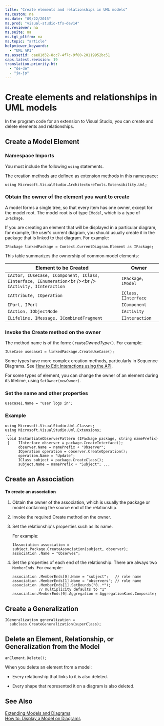 ```yaml
---
title: "Create elements and relationships in UML models"
ms.custom: na
ms.date: "09/22/2016"
ms.prod: "visual-studio-tfs-dev14"
ms.reviewer: na
ms.suite: na
ms.tgt_pltfrm: na
ms.topic: "article"
helpviewer_keywords: 
  - "UML API"
ms.assetid: cae81d32-8cc7-4f7c-9f00-20119952bc51
caps.latest.revision: 19
translation.priority.ht: 
  - "de-de"
  - "ja-jp"
---
```

# Create elements and relationships in UML models
In the program code for an extension to Visual Studio, you can create and delete elements and relationships.  
  
## Create a Model Element  
  
### Namespace Imports  
 You must include the following `using` statements.  
  
 The creation methods are defined as extension methods in this namespace:  
  
 `using Microsoft.VisualStudio.ArchitectureTools.Extensibility.Uml;`  
  
### Obtain the owner of the element you want to create  
 A model forms a single tree, so that every item has one owner, except for the model root. The model root is of type `IModel`, which is a type of `IPackage`.  
  
 If you are creating an element that will be displayed in a particular diagram, for example, the user's current diagram, you should usually create it in the package that is linked to that diagram. For example:  
  
```  
IPackage linkedPackage = Context.CurrentDiagram.Element as IPackage;  
```  
  
 This table summarizes the ownership of common model elements:  
  
|Element to be Created|Owner|  
|---------------------------|-----------|  
|`IActor, IUseCase, IComponent, IClass, IInterface, IEnumeration`\<br />\<br /> `IActivity, IInteraction`|`IPackage, IModel`|  
|`IAttribute, IOperation`|`IClass, IInterface`|  
|`IPart, IPort`|`IComponent`|  
|`IAction, IObjectNode`|`IActivity`|  
|`ILifeline, IMessage, ICombinedFragment`|`IInteraction`|  
  
### Invoke the Create method on the owner  
 The method name is of the form: `Create`*OwnedType*`()`. For example:  
  
```  
IUseCase usecase1 = linkedPackage.CreateUseCase();  
```  
  
 Some types have more complex creation methods, particularly in Sequence Diagrams. See [How to Edit Interactions using the API](../vs140/edit-uml-sequence-diagrams-by-using-the-uml-api.md).  
  
 For some types of element, you can change the owner of an element during its lifetime, using `SetOwner(newOwner)`.  
  
### Set the name and other properties  
  
```  
usecase1.Name = "user logs in";  
```  
  
### Example  
  
```  
using Microsoft.VisualStudio.Uml.Classes;  
using Microsoft.VisualStudio.Uml.Extensions;  
...  
 void InstantiateObserverPattern (IPackage package, string namePrefix)  
 {    IInterface observer = package.CreateInterface();  
      observer.Name = namePrefix + "Observer";  
      IOperation operation = observer.CreateOperation();  
      operation.Name = "Update";  
      IClass subject = package.CreateClass();  
      subject.Name = namePrefix + "Subject"; ...  
```  
  
## Create an Association  
  
#### To create an association  
  
1.  Obtain the owner of the association, which is usually the package or model containing the source end of the relationship.  
  
2.  Invoke the required Create method on the owner.  
  
3.  Set the relationship's properties such as its name.  
  
     For example:  
  
    ```  
    IAssociation association = subject.Package.CreateAssociation(subject, observer);  
    association .Name = "Observes";  
    ```  
  
4.  Set the properties of each end of the relationship. There are always two `MemberEnds`. For example:  
  
    ```  
    association .MemberEnds[0].Name = "subject";   // role name  
    association .MemberEnds[1].Name = "observers"; // role name  
    association .MemberEnds[1].SetBounds("0..*");           
                // multiplicity defaults to "1"  
    association.MemberEnds[0].Aggregation = AggregationKind.Composite;  
    ```  
  
## Create a Generalization  
  
```  
IGeneralization generalization =   
  subclass.CreateGeneralization(superClass);  
```  
  
## Delete an Element, Relationship, or Generalization from the Model  
  
```  
anElement.Delete();  
```  
  
 When you delete an element from a model:  
  
-   Every relationship that links to it is also deleted.  
  
-   Every shape that represented it on a diagram is also deleted.  
  
## See Also  
 [Extending Models and Diagrams](../vs140/extend-uml-models-and-diagrams.md)   
 [How to: Display a Model on Diagrams](../vs140/display-a-uml-model-on-diagrams.md)